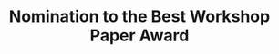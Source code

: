 ---
layout: post
year: 2024
inline: true
title: Nomination to the Best Workshop Paper Award
where: IEEE-RAS Technical Cluster on Robots for Unstructured Environments
---